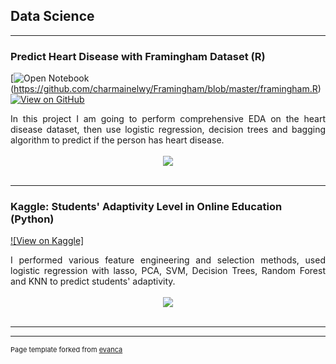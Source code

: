 ## Data Science

---
### Predict Heart Disease with Framingham Dataset (R)

[![Open Notebook](https://img.shields.io/badge/r-%23276DC3.svg?style=for-the-badge&logo=r&logoColor=white)
(https://github.com/charmainelwy/Framingham/blob/master/framingham.R)
[![View on GitHub](https://img.shields.io/badge/GitHub-View_on_GitHub-blue?logo=GitHub)](https://github.com/charmainelwy/Framingham)

<div style="text-align: justify">In this project I am going to perform comprehensive EDA on the heart disease dataset, then use logistic regression, decision trees and bagging algorithm to predict if the person has heart disease.</div>
<br>
<center><img src="images/breast-cancer.png"/></center>
<br>

---

### Kaggle: Students' Adaptivity Level in Online Education (Python)

[![View on Kaggle]](https://www.kaggle.com/code/charmainelee/feature-selection-with-logit-svc-dt-rf)

<div style="text-align: justify">I performed various feature engineering and selection methods, used logistic regression with lasso, PCA, SVM, Decision Trees, Random Forest and KNN to predict students' adaptivity. </div>
<br>
<center><img src="images/ames-house-price.jpg"/></center>
<br>

---





---
<p style="font-size:11px">Page template forked from <a href="https://github.com/evanca/quick-portfolio">evanca</a></p>
<!-- Remove above link if you don't want to attibute -->

